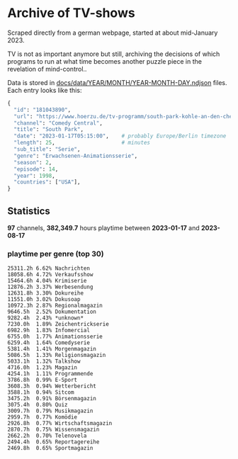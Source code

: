# Archive of TV-shows

Scraped directly from a german webpage, started at about mid-January 2023.

TV is not as important anymore but still, archiving the decisions of which programs to run at what time
becomes another puzzle piece in the revelation of mind-control.. 

Data is stored in [docs/data/YEAR/MONTH/YEAR-MONTH-DAY.ndjson](docs/data/) files. 
Each entry looks like this:

```python
{
  "id": "181043890", 
  "url": "https://www.hoerzu.de/tv-programm/south-park-kohle-an-den-chefkoch/bid_181043890/", 
  "channel": "Comedy Central", 
  "title": "South Park", 
  "date": "2023-01-17T05:15:00",    # probably Europe/Berlin timezone 
  "length": 25,                     # minutes 
  "sub_title": "Serie", 
  "genre": "Erwachsenen-Animationsserie", 
  "season": 2, 
  "episode": 14, 
  "year": 1998, 
  "countries": ["USA"],
}
```

## Statistics

**97** channels, **382,349.7** hours playtime between **2023-01-17** and **2023-08-17**


### playtime per genre (top 30)

    25311.2h 6.62% Nachrichten
    18058.6h 4.72% Verkaufsshow
    15464.6h 4.04% Krimiserie
    12876.2h 3.37% Werbesendung
    12631.8h 3.30% Dokureihe
    11551.0h 3.02% Dokusoap
    10972.3h 2.87% Regionalmagazin
    9646.5h  2.52% Dokumentation
    9282.4h  2.43% *unknown*
    7230.0h  1.89% Zeichentrickserie
    6982.9h  1.83% Infomercial
    6755.0h  1.77% Animationsserie
    6259.4h  1.64% Comedyserie
    5381.4h  1.41% Morgenmagazin
    5086.5h  1.33% Religionsmagazin
    5033.1h  1.32% Talkshow
    4716.0h  1.23% Magazin
    4254.1h  1.11% Programmende
    3786.8h  0.99% E-Sport
    3608.3h  0.94% Wetterbericht
    3588.1h  0.94% Sitcom
    3475.2h  0.91% Börsenmagazin
    3075.4h  0.80% Quiz
    3009.7h  0.79% Musikmagazin
    2959.7h  0.77% Komödie
    2926.8h  0.77% Wirtschaftsmagazin
    2870.7h  0.75% Wissensmagazin
    2662.2h  0.70% Telenovela
    2494.4h  0.65% Reportagereihe
    2469.8h  0.65% Sportmagazin
